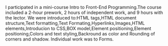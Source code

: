 I participated in a mini-course Intro to Front-End Programming.The course included a 2-hour prework, 2 hours of independent work, and 9 hours with the lector.
We were introduced to:HTML tags,HTML document structure,Text formatting,Text Formating,Hyperlinks,Images,HTML elements,Introducion to CSS,BOX model,Element positioning,Element positioning,Colors and text styling,Backround as color and Rounding of corners and shadow.
Individual work was to Forms.
